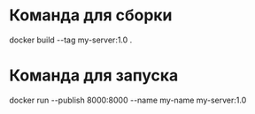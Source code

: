 # Команда для сборки
docker build --tag my-server:1.0 .
# Команда для запуска 
docker run --publish 8000:8000 --name my-name my-server:1.0

